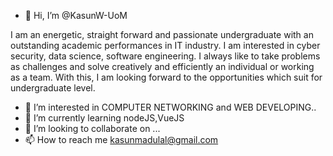 - 👋 Hi, I’m @KasunW-UoM

I am an energetic, straight forward and passionate 
undergraduate with an outstanding academic performances in 
IT industry. I am interested in cyber security, data science, software 
engineering. I always like to take problems as challenges and solve 
creatively and efficiently an individual or working as a team. With 
this, I am looking forward to the opportunities which suit for 
undergraduate level.


- 👀 I’m interested in COMPUTER NETWORKING and WEB DEVELOPING..
- 🌱 I’m currently learning nodeJS,VueJS
- 💞️ I’m looking to collaborate on ...
- 📫 How to reach me kasunmadulal@gmail.com

<!---
KasunW-UoM/KasunW-UoM is a ✨ special ✨ repository because its `README.md` (this file) appears on your GitHub profile.
You can click the Preview link to take a look at your changes.
--->
